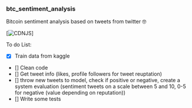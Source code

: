 ### btc_sentiment_analysis
Bitcoin sentiment analysis based on tweets from twitter 
🤓

[![CDNJS](https://img.shields.io/badge/version-1.0.0-blue)]

To do List:
- [X] Train data from kaggle
- [] Clean code
- [] Get tweet info (likes, profile followers for tweet reuptation)
- [] throw new tweets to model, check if positive or negative, create a system evaluation (sentiment tweets on a scale between 5 and 10, 0-5 for negative (value depending on reputation))
- [] Write some tests
